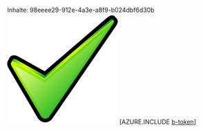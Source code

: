 Inhalte: 98eeee29-912e-4a3e-a8f9-b024dbf6d30b![Bild](d78ab871-cbbd-4c1a-8487-081f49c9b0f6.png)
[AZURE.INCLUDE [b-token](f3cf6003-d03d-4cb0-95b1-65d19c532866.md)]
